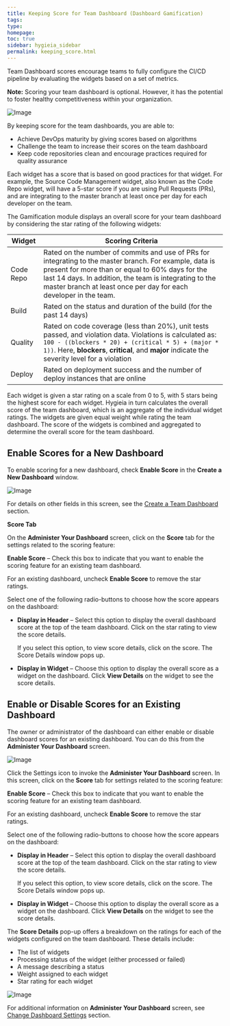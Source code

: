 ```yaml
---
title: Keeping Score for Team Dashboard (Dashboard Gamification)
tags: 
type: 
homepage: 
toc: true
sidebar: hygieia_sidebar
permalink: keeping_score.html
---
```


Team Dashboard scores encourage teams to fully configure the CI/CD pipeline by evaluating the widgets based on a set of metrics.

**Note:** Scoring your team dashboard is optional. However, it has the potential to foster healthy competitiveness within your organization.

![Image](https://hygieia.github.io/hygieia/media/images/Dashboard_Gamification_Overview.png)

By keeping score for the team dashboards, you are able to:

- Achieve DevOps maturity by giving scores based on algorithms
- Challenge the team to increase their scores on the team dashboard
- Keep code repositories clean and encourage practices required for quality assurance

Each widget has a score that is based on good practices for that widget. For example, the Source Code Management widget, also known as the Code Repo widget, will have a 5-star score if you are using Pull Requests (PRs), and are integrating to the master branch at least once per day for each developer on the team.

The Gamification module displays an overall score for your team dashboard by considering the star rating of the following widgets:

| Widget | Scoring Criteria |
|--------|------------------|
| Code Repo | Rated on the number of commits and use of PRs for integrating to the master branch. For example, data is present for more than or equal to 60% days for the last 14 days. In addition, the team is integrating to the master branch at least once per day for each developer in the team. |
| Build | Rated on the status and duration of the build  (for the past 14 days) |
| Quality | Rated on code coverage (less than 20%), unit tests passed, and violation data. Violations is calculated as: ```100 - ((blockers * 20) + (critical * 5) + (major * 1))```. Here, **blockers**, **critical**, and **major** indicate the severity level for a violation |
| Deploy | Rated on deployment success and the number of deploy instances that are online |

Each widget is given a star rating on a scale from 0 to 5, with 5 stars being the highest score for each widget. Hygieia in turn calculates the overall score of the team dashboard, which is an aggregate of the individual widget ratings. The widgets are given equal weight while rating the team dashboard. The score of the widgets is combined and aggregated to determine the overall score for the team dashboard. 

## Enable Scores for a New Dashboard

To enable scoring for a new dashboard, check **Enable Score** in the **Create a New Dashboard** window.

![Image](https://hygieia.github.io/hygieia/media/images/DashboardGamification_NewDashboard.png)

For details on other fields in this screen, see the [Create a Team Dashboard](select_dashboard.md#create-a-team-dashboard) section.

**Score Tab**

On the **Administer Your Dashboard** screen, click on the **Score** tab for the settings related to the scoring feature:

**Enable Score** – Check this box to indicate that you want to enable the scoring feature for an existing team dashboard.

For an existing dashboard, uncheck **Enable Score** to remove the star ratings.

Select one of the following radio-buttons to choose how the score appears on the dashboard:

- **Display in Header** – Select this option to display the overall dashboard score at the top of the team dashboard. Click on the star rating to view the score details.

  If you select this option, to view score details, click on the score. The Score Details window pops up.
  
- **Display in Widget** – Choose this option to display the overall score as a widget on the dashboard. Click **View Details** on the widget to see the score details.

## Enable or Disable Scores for an Existing Dashboard

The owner or administrator of the dashboard can either enable or disable dashboard scores for an existing dashboard. You can do this from the **Administer Your Dashboard** screen. 

![Image](https://hygieia.github.io/hygieia/media/images/DashboardGamification_Administer.png)

Click the Settings icon to invoke the **Administer Your Dashboard** screen. In this screen, click on the **Score** tab for settings related to the scoring feature:

**Enable Score** – Check this box to indicate that you want to enable the scoring feature for an existing team dashboard. 

For an existing dashboard, uncheck **Enable Score** to remove the star ratings.

Select one of the following radio-buttons to choose how the score appears on the dashboard:

- **Display in Header** – Select this option to display the overall dashboard score at the top of the team dashboard. Click on the star rating to view the score details.

  If you select this option, to view score details, click on the score. The Score Details window pops up.
  
- **Display in Widget** – Choose this option to display the overall score as a widget on the dashboard. Click **View Details** on the widget to see the score details.  

The **Score Details** pop-up offers a breakdown on the ratings for each of the widgets configured on the team dashboard. These details include:

- The list of widgets
- Processing status of the widget (either processed or failed)
- A message describing a status
- Weight assigned to each widget
- Star rating for each widget

![Image](https://hygieia.github.io/hygieia/media/images/Dashboard_Gamification_ScoreDetails.png)

For additional information on **Administer Your Dashboard** screen, see [Change Dashboard Settings](dashboard_administration.md#change-dashboard-settings) section.